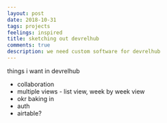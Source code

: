 ```yaml
---
layout: post
date: 2018-10-31
tags: projects
feelings: inspired
title: sketching out devrelhub
comments: true
description: we need custom software for devrelhub
---
```


things i want in devrelhub

- collaboration
- multiple views - list view, week by week view
- okr baking in
- auth
- airtable?

